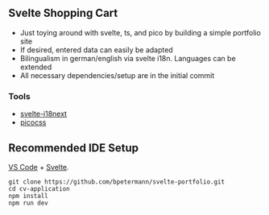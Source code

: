 ## Svelte Shopping Cart

- Just toying around with svelte, ts, and pico by building a simple portfolio site
- If desired, entered data can easily be adapted
- Bilingualism in german/english via svelte i18n. Languages can be extended
- All necessary dependencies/setup are in the initial commit

### Tools

- [svelte-i18next](https://www.npmjs.com/package/svelte-i18next)
- [picocss](https://picocss.com/)

## Recommended IDE Setup

[VS Code](https://code.visualstudio.com/) + [Svelte](https://marketplace.visualstudio.com/items?itemName=svelte.svelte-vscode).

```
git clone https://github.com/bpetermann/svelte-portfolio.git
cd cv-application
npm install
npm run dev
```

